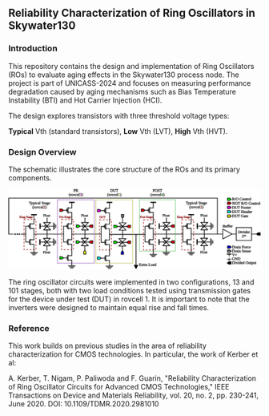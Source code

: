 ## Reliability Characterization of Ring Oscillators in Skywater130
### Introduction
This repository contains the design and implementation of Ring Oscillators (ROs) to evaluate aging effects in the Skywater130 process node. The project is part of UNICASS-2024 and focuses on measuring performance degradation caused by aging mechanisms such as Bias Temperature Instability (BTI) and Hot Carrier Injection (HCI).

The design explores transistors with three threshold voltage types:

**Typical** Vth (standard transistors),
**Low** Vth (LVT),
**High** Vth (HVT).

### Design Overview
The schematic illustrates the core structure of the ROs and its primary components.

![RO_Reliability_Sky130](Media_Readme/Reliability_BlockDiagram.svg)

The ring oscillator circuits were implemented in two configurations, 13 and 101 stages, both with two load conditions tested using transmission gates for the device under test (DUT) in rovcell 1. It is important to note that the inverters were designed to maintain equal rise and fall times.

### Reference
This work builds on previous studies in the area of reliability characterization for CMOS technologies. In particular, the work of Kerber et al:

A. Kerber, T. Nigam, P. Paliwoda and F. Guarin, "Reliability Characterization of Ring Oscillator Circuits for Advanced CMOS Technologies," IEEE Transactions on Device and Materials Reliability, vol. 20, no. 2, pp. 230-241, June 2020. DOI: 10.1109/TDMR.2020.2981010